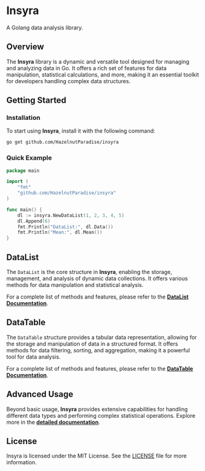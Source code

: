 # Insyra

A Golang data analysis library.

## Overview

The **Insyra** library is a dynamic and versatile tool designed for managing and analyzing data in Go. It offers a rich set of features for data manipulation, statistical calculations, and more, making it an essential toolkit for developers handling complex data structures.

## Getting Started

### Installation

To start using **Insyra**, install it with the following command:

```sh
go get github.com/HazelnutParadise/insyra
```

### Quick Example

```go
package main

import (
    "fmt"
    "github.com/HazelnutParadise/insyra"
)

func main() {
    dl := insyra.NewDataList(1, 2, 3, 4, 5)
    dl.Append(6)
    fmt.Println("DataList:", dl.Data())
    fmt.Println("Mean:", dl.Mean())
}
```

## DataList

The `DataList` is the core structure in **Insyra**, enabling the storage, management, and analysis of dynamic data collections. It offers various methods for data manipulation and statistical analysis. 

For a complete list of methods and features, please refer to the **[DataList Documentation](https://github.com/HazelnutParadise/insyra/tree/main/Docs/DataList.md)**.

## DataTable

The `DataTable` structure provides a tabular data representation, allowing for the storage and manipulation of data in a structured format. It offers methods for data filtering, sorting, and aggregation, making it a powerful tool for data analysis.

For a complete list of methods and features, please refer to the **[DataTable Documentation](https://github.com/HazelnutParadise/insyra/tree/main/Docs/DataTable.md)**.

## Advanced Usage

Beyond basic usage, **Insyra** provides extensive capabilities for handling different data types and performing complex statistical operations. Explore more in the **[detailed documentation](https://github.com/HazelnutParadise/insyra/tree/main/Docs)**.

<!-- ## Contributing

Contributions are welcome! For more details, see the [contributing guidelines](https://github.com/HazelnutParadise/insyra/blob/main/CONTRIBUTING.md). -->

## License

Insyra is licensed under the MIT License. See the [LICENSE](https://github.com/HazelnutParadise/insyra/blob/main/LICENSE) file for more information.
